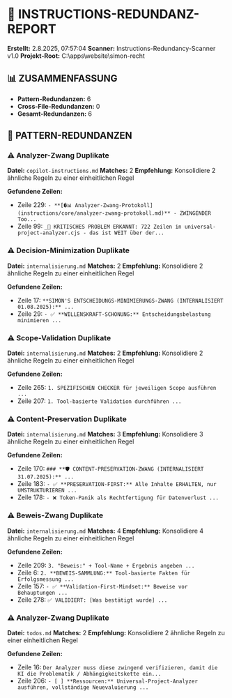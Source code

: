 # 🔄 INSTRUCTIONS-REDUNDANZ-REPORT

**Erstellt:** 2.8.2025, 07:57:04
**Scanner:** Instructions-Redundancy-Scanner v1.0
**Projekt-Root:** C:\apps\website\simon-recht

## 📊 ZUSAMMENFASSUNG

- **Pattern-Redundanzen:** 6
- **Cross-File-Redundanzen:** 0
- **Gesamt-Redundanzen:** 6

## 🔄 PATTERN-REDUNDANZEN

### ⚠️ Analyzer-Zwang Duplikate

**Datei:** `copilot-instructions.md`
**Matches:** 2
**Empfehlung:** Konsolidiere 2 ähnliche Regeln zu einer einheitlichen Regel

**Gefundene Zeilen:**
- Zeile 229: `- **[�📊 Analyzer-Zwang-Protokoll](instructions/core/analyzer-zwang-protokoll.md)** - ZWINGENDER Too...`
- Zeile 99: `_🚨 KRITISCHES PROBLEM ERKANNT: 722 Zeilen in universal-project-analyzer.cjs - das ist WEIT über der...`

### ⚠️ Decision-Minimization Duplikate

**Datei:** `internalisierung.md`
**Matches:** 2
**Empfehlung:** Konsolidiere 2 ähnliche Regeln zu einer einheitlichen Regel

**Gefundene Zeilen:**
- Zeile 17: `**SIMON'S ENTSCHEIDUNGS-MINIMIERUNGS-ZWANG (INTERNALISIERT 01.08.2025):**...`
- Zeile 29: `- ✅ **WILLENSKRAFT-SCHONUNG:** Entscheidungsbelastung minimieren...`

### ⚠️ Scope-Validation Duplikate

**Datei:** `internalisierung.md`
**Matches:** 2
**Empfehlung:** Konsolidiere 2 ähnliche Regeln zu einer einheitlichen Regel

**Gefundene Zeilen:**
- Zeile 265: `1. SPEZIFISCHEN CHECKER für jeweiligen Scope ausführen...`
- Zeile 207: `1. Tool-basierte Validation durchführen...`

### ⚠️ Content-Preservation Duplikate

**Datei:** `internalisierung.md`
**Matches:** 3
**Empfehlung:** Konsolidiere 3 ähnliche Regeln zu einer einheitlichen Regel

**Gefundene Zeilen:**
- Zeile 170: `### **🛡️ CONTENT-PRESERVATION-ZWANG (INTERNALISIERT 31.07.2025):**...`
- Zeile 183: `- ✅ **PRESERVATION-FIRST:** Alle Inhalte ERHALTEN, nur UMSTRUKTURIEREN...`
- Zeile 178: `- ❌ Token-Panik als Rechtfertigung für Datenverlust...`

### ⚠️ Beweis-Zwang Duplikate

**Datei:** `internalisierung.md`
**Matches:** 4
**Empfehlung:** Konsolidiere 4 ähnliche Regeln zu einer einheitlichen Regel

**Gefundene Zeilen:**
- Zeile 209: `3. "Beweis:" + Tool-Name + Ergebnis angeben...`
- Zeile 6: `2. **BEWEIS-SAMMLUNG:** Tool-basierte Fakten für Erfolgsmessung...`
- Zeile 157: `- ✅ **Validation-First-Mindset:** Beweise vor Behauptungen...`
- Zeile 278: `✅ VALIDIERT: [Was bestätigt wurde]...`

### ⚠️ Analyzer-Zwang Duplikate

**Datei:** `todos.md`
**Matches:** 2
**Empfehlung:** Konsolidiere 2 ähnliche Regeln zu einer einheitlichen Regel

**Gefundene Zeilen:**
- Zeile 16: `Der Analyzer muss diese zwingend verifizieren, damit die KI die Problematik / Abhängigkeitskette ein...`
- Zeile 206: `- [ ] **Ressourcen:** Universal-Project-Analyzer ausführen, vollständige Neuevaluierung...`

